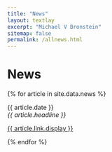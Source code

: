 ```yaml
---
title: "News"
layout: textlay
excerpt: "Michael V Bronstein"
sitemap: false
permalink: /allnews.html
---
```


# News

{% for article in site.data.news %}
<p>{{ article.date }} <br>
<em>{{ article.headline }}</em></p>
<a href="{{ article.link.url }}">{{ article.link.display }}</a>

{% endfor %}
